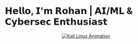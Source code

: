 # 𝗛𝗲𝗹𝗹𝗼, 𝗜'𝗺 𝗥𝗼𝗵𝗮𝗻 | 𝗔𝗜/𝗠𝗟 & 𝗖𝘆𝗯𝗲𝗿𝘀𝗲𝗰 𝗘𝗻𝘁𝗵𝘂𝘀𝗶𝗮𝘀𝘁

<div align="center">
  
[![Kali Linux Animation](https://raw.githubusercontent.com/RoyalRohan/RoyalRohan/output/kali_chart.svg)](https://www.kali.org/)

</div>
